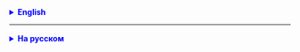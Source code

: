 <details style="margin-top: 16px">
  <summary style="cursor: pointer; color: blue;"><b>English</b></summary>

**Task 1.**
Given the line "I'm proud to learn Java! Java is the most famous programming language!!!"
Run the tutorial with this line:

* Print the last character of a line.
* Find the position of the substring “Java” in a string.
* Check if the given string contains the substring “Java”.
* Replace all “o” characters with “a”.
* Convert the string to upper case.
* Convert the string to lower case.
* Cut a Java substring using the substring() method.
* Check if the string ends with the substring “!!!”.
* Check if the string begins with the substring “I'm proud”.

**Task 2.(*)**
Write a program that requests a string from the user and then:
- tells how many words are in a line
- tells how many letters (symbols) are in the line
- prints the line backwards, starting with the last word.

**Task 3 (*).**
Suggestion given:
In the 1800s, at a time when there were no railroads, no highways, no gas, no stearin light, no springy low sofas, no furniture without varnish, no disillusioned young men with glass, no liberal female philosophers, nor the lovely lady camellias, of which there are so many in our time - in those naive times when, leaving Moscow for St. Petersburg in a cart or carriage, they took with them a whole home-cooked kitchen, drove for eight days along a soft, dusty or dirty road and they believed in Pozharsky cutlets, in Valdai bells and bagels - when tallow candles burned on long autumn evenings, illuminating family circles of twenty and thirty people, at balls wax and spermaceti candles were inserted into candelabra, when furniture was placed symmetrically, when our fathers were still young not only because of the absence of wrinkles and gray hair, but they shot at women and from the other corner of the room rushed to pick up accidentally and not accidentally dropped handkerchiefs, our mothers wore short waists and huge sleeves and solved family matters by taking out tickets when the lovely camellia ladies were hiding from daylight - in the naive times of the Masonic lodges, Martinists, Tugendbund, in the times of the Miloradovichs, Davydovs, Pushkins - in the provincial city of K. there was a congress of landowners, and the noble elections ended.";

Write a method that answers the question how many words are in this sentence.
Note that the dash is not a word.
Count how many letters (not symbols!) are in this sentence.

</details>

<hr>

<details style="margin-top: 16px">
  <summary style="cursor: pointer; color: blue;"><b>На русском</b></summary>

**Задача 1.**
Дана строка "I'm proud to learn Java! Java is the most famous programming language!!!"
Выполнить практикум с этой строкой:

* Распечатать последний символ строки.
* Найти позицию подстроки “Java” в строке.
* Проверить, содержит ли заданная строка подстроку “Java”.
* Заменить все символы “o” на “a”.
* Преобразуйте строку к верхнему регистру.
* Преобразуйте строку к нижнему регистру.
* Вырезать подстроку Java c помощью метода substring().
* Проверить, заканчивается ли строка подстрокой “!!!”.
* Проверить, начинается ли строка подстрокой “I'm proud”.

**Задание 2.**
Напишите программу, которая запрашивает строку от пользователя и затем:
- сообщает сколько слов в строке
- сообщает сколько букв (символов) в строке
- печатает строку задом наперед, начиная с последнего слова.

**Задание 3 (*).**
Дано предложение:
"В 1800-х годах, в те времена, когда не было еще ни железных, ни шоссейных дорог, ни газового, ни стеаринового света, ни пружинных низких диванов, ни мебели без лаку, ни разочарованных юношей со стеклышками, ни либеральных философов-женщин, ни милых дам-камелий, которых так много развелось в наше время, – в те наивные времена, когда из Москвы, выезжая в Петербург в повозке или карете, брали с собой целую кухню домашнего приготовления, ехали восемь суток по мягкой, пыльной или грязной дороге и верили в пожарские котлеты, в валдайские колокольчики и бублики, – когда в длинные осенние вечера нагорали сальные свечи, освещая семейные кружки из двадцати и тридцати человек, на балах в канделябры вставлялись восковые и спермацетовые свечи, когда мебель ставили симметрично, когда наши отцы были еще молоды не одним отсутствием морщин и седых волос, а стрелялись за женщин и из другого угла комнаты бросались поднимать нечаянно и не нечаянно уроненные платочки, наши матери носили коротенькие талии и огромные рукава и решали семейные дела выниманием билетиков, когда прелестные дамы-камелии прятались от дневного света, – в наивные времена масонских лож, мартинистов, тугендбунда, во времена Милорадовичей, Давыдовых, Пушкиных, – в губернском городе К. был съезд помещиков, и кончались дворянские выборы.";

Напишите метод, который отвечает на вопрос сколько слов в этом предложении.
Обратите внимание, что тире не является словом.
Подсчитайте, сколько букв (не символов!) в этом предложении.

</details>
